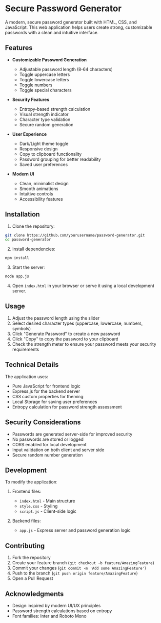 # Secure Password Generator

A modern, secure password generator built with HTML, CSS, and JavaScript. This web application helps users create strong, customizable passwords with a clean and intuitive interface.

## Features

- **Customizable Password Generation**
  - Adjustable password length (8-64 characters)
  - Toggle uppercase letters
  - Toggle lowercase letters
  - Toggle numbers
  - Toggle special characters

- **Security Features**
  - Entropy-based strength calculation
  - Visual strength indicator
  - Character type validation
  - Secure random generation

- **User Experience**
  - Dark/Light theme toggle
  - Responsive design
  - Copy to clipboard functionality
  - Password grouping for better readability
  - Saved user preferences

- **Modern UI**
  - Clean, minimalist design
  - Smooth animations
  - Intuitive controls
  - Accessibility features

## Installation

1. Clone the repository:
```bash
git clone https://github.com/yourusername/password-generator.git
cd password-generator
```

2. Install dependencies:
```bash
npm install
```

3. Start the server:
```bash
node app.js
```

4. Open `index.html` in your browser or serve it using a local development server.

## Usage

1. Adjust the password length using the slider
2. Select desired character types (uppercase, lowercase, numbers, symbols)
3. Click "Generate Password" to create a new password
4. Click "Copy" to copy the password to your clipboard
5. Check the strength meter to ensure your password meets your security requirements

## Technical Details

The application uses:
- Pure JavaScript for frontend logic
- Express.js for the backend server
- CSS custom properties for theming
- Local Storage for saving user preferences
- Entropy calculation for password strength assessment

## Security Considerations

- Passwords are generated server-side for improved security
- No passwords are stored or logged
- CORS enabled for local development
- Input validation on both client and server side
- Secure random number generation

## Development

To modify the application:

1. Frontend files:
   - `index.html` - Main structure
   - `style.css` - Styling
   - `script.js` - Client-side logic

2. Backend files:
   - `app.js` - Express server and password generation logic

## Contributing

1. Fork the repository
2. Create your feature branch (`git checkout -b feature/AmazingFeature`)
3. Commit your changes (`git commit -m 'Add some AmazingFeature'`)
4. Push to the branch (`git push origin feature/AmazingFeature`)
5. Open a Pull Request

## Acknowledgments

- Design inspired by modern UI/UX principles
- Password strength calculations based on entropy
- Font families: Inter and Roboto Mono
